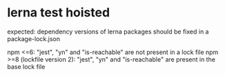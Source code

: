 # lerna test hoisted

expected: dependency versions of lerna packages should be fixed in a package-lock.json

npm <=6: "jest", "yn" and "is-reachable" are not present in a lock file
npm >=8 (lockfile version 2): "jest", "yn" and "is-reachable" are present in the base lock file

